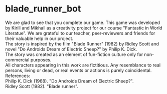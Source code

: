 # blade_runner_bot

We are glad to see that you complete our game. This game was developed by Kirill and Mikhail as a creativity project for our course "Fantastic in World Literatue". We are grateful to our teacher, peer-reviewers and friends for their valuable help in our project.  
The story is inspired by the film "Blade Runner" (1982) by Ridley Scott and novel "Do Androids Dream of Electric Sheep?" by Philip K. Dick.   
The story was created as an element of fun-fiction culture only for non-commercial purposes.  
All characters appearing in this work are fictitious. Any resemblance to real persons, living or dead, or real events or actions is purely coincidental.   References:  
Philip K. Dick (1968). "Do Androids Dream of Electric Sheep?".  
Ridley Scott (1982). "Blade runner".  
